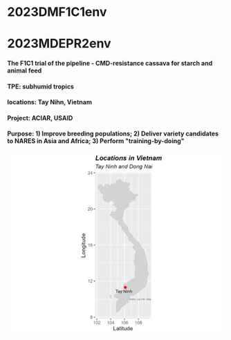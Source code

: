 # 2023DMF1C1env
# 2023MDEPR2env
#### The F1C1 trial of the pipeline - CMD-resistance cassava for starch and animal feed
#### TPE: subhumid tropics
#### locations: Tay Nihn, Vietnam
#### Project: ACIAR, USAID
#### Purpose: 1) Improve breeding populations; 2) Deliver variety candidates to NARES in Asia and Africa; 3) Perform "training-by-doing"
![](https://github.com/Cassava2050/2023DMF1C1env/blob/main/images/map_DMF1C1_.png)
